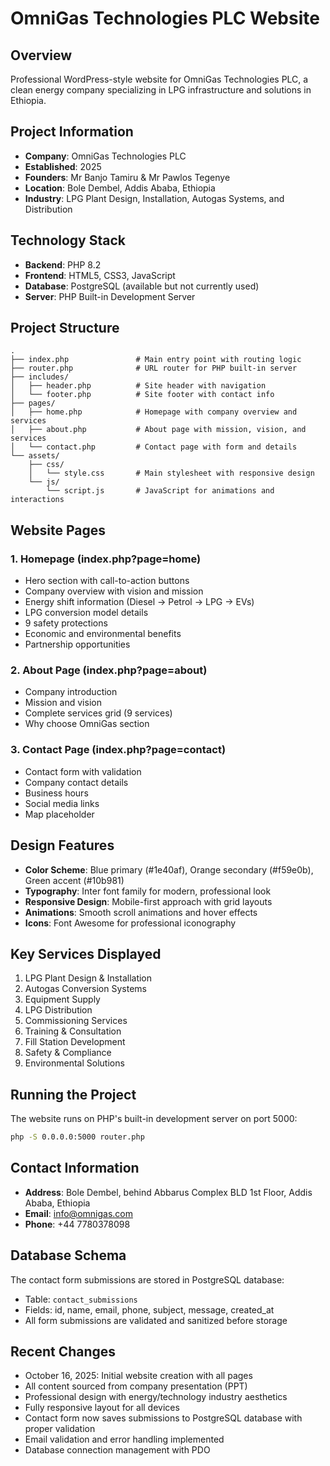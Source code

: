 # OmniGas Technologies PLC Website

## Overview
Professional WordPress-style website for OmniGas Technologies PLC, a clean energy company specializing in LPG infrastructure and solutions in Ethiopia.

## Project Information
- **Company**: OmniGas Technologies PLC
- **Established**: 2025
- **Founders**: Mr Banjo Tamiru & Mr Pawlos Tegenye
- **Location**: Bole Dembel, Addis Ababa, Ethiopia
- **Industry**: LPG Plant Design, Installation, Autogas Systems, and Distribution

## Technology Stack
- **Backend**: PHP 8.2
- **Frontend**: HTML5, CSS3, JavaScript
- **Database**: PostgreSQL (available but not currently used)
- **Server**: PHP Built-in Development Server

## Project Structure
```
.
├── index.php               # Main entry point with routing logic
├── router.php              # URL router for PHP built-in server
├── includes/
│   ├── header.php          # Site header with navigation
│   └── footer.php          # Site footer with contact info
├── pages/
│   ├── home.php            # Homepage with company overview and services
│   ├── about.php           # About page with mission, vision, and services
│   └── contact.php         # Contact page with form and details
└── assets/
    ├── css/
    │   └── style.css       # Main stylesheet with responsive design
    └── js/
        └── script.js       # JavaScript for animations and interactions
```

## Website Pages

### 1. Homepage (index.php?page=home)
- Hero section with call-to-action buttons
- Company overview with vision and mission
- Energy shift information (Diesel → Petrol → LPG → EVs)
- LPG conversion model details
- 9 safety protections
- Economic and environmental benefits
- Partnership opportunities

### 2. About Page (index.php?page=about)
- Company introduction
- Mission and vision
- Complete services grid (9 services)
- Why choose OmniGas section

### 3. Contact Page (index.php?page=contact)
- Contact form with validation
- Company contact details
- Business hours
- Social media links
- Map placeholder

## Design Features
- **Color Scheme**: Blue primary (#1e40af), Orange secondary (#f59e0b), Green accent (#10b981)
- **Typography**: Inter font family for modern, professional look
- **Responsive Design**: Mobile-first approach with grid layouts
- **Animations**: Smooth scroll animations and hover effects
- **Icons**: Font Awesome for professional iconography

## Key Services Displayed
1. LPG Plant Design & Installation
2. Autogas Conversion Systems
3. Equipment Supply
4. LPG Distribution
5. Commissioning Services
6. Training & Consultation
7. Fill Station Development
8. Safety & Compliance
9. Environmental Solutions

## Running the Project
The website runs on PHP's built-in development server on port 5000:
```bash
php -S 0.0.0.0:5000 router.php
```

## Contact Information
- **Address**: Bole Dembel, behind Abbarus Complex BLD 1st Floor, Addis Ababa, Ethiopia
- **Email**: info@omnigas.com
- **Phone**: +44 7780378098

## Database Schema
The contact form submissions are stored in PostgreSQL database:
- Table: `contact_submissions`
- Fields: id, name, email, phone, subject, message, created_at
- All form submissions are validated and sanitized before storage

## Recent Changes
- October 16, 2025: Initial website creation with all pages
- All content sourced from company presentation (PPT)
- Professional design with energy/technology industry aesthetics
- Fully responsive layout for all devices
- Contact form now saves submissions to PostgreSQL database with proper validation
- Email validation and error handling implemented
- Database connection management with PDO
